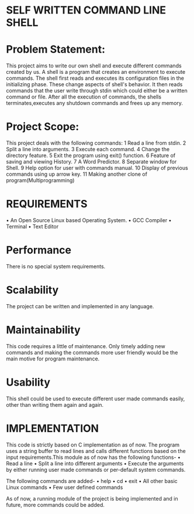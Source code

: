 # SELF WRITTEN COMMAND LINE SHELL

# Problem Statement:

This project aims to write our own shell and execute different commands created by us. A shell is a program that creates an environment to execute commands. The shell first reads and executes its configuration files in the initializing phase. These change aspects of shell's behavior. It then reads commands that the user write through stdin which could either be a written command or file. After all the execution of commands, the shells terminates,executes any shutdown commands and frees up any memory.

# Project Scope:
This project deals with the following commands:
1 Read a line from stdin.
2 Split a line into arguments.
3 Execute each command.
4 Change the directory feature.
5 Exit the program using exit() function.
6 Feature of saving and viewing History.
7 A Word Predictor.
8 Separate window for Shell.
9 Help option for user with commands manual.
10 Display of previous commands using up arrow key.
11 Making another clone of program(Multiprogramming)

# REQUIREMENTS
• An Open Source Linux based Operating System.
• GCC Compiler
• Terminal
• Text Editor

# Performance
There is no special system requirements.

# Scalability
The project can be written and implemented in any language.

# Maintainability
This code requires a little of maintenance. Only timely adding new commands and making the commands more user friendly would be the main motive for program maintenance.

# Usability
This shell could be used to execute different user made commands easily, other than writing them again and again.


# IMPLEMENTATION
This code is strictly based on C implementation as of now. The program uses a string buffer to read lines and calls different functions based on the input requirements.This module as of now has the following functions-
• Read a line
• Split a line into different arguments
• Execute the arguments by either running user made commands or per-default system commands.

The following commands are added-
• help
• cd
• exit
• All other basic Linux commands
• Few user defined commands

As of now, a running module of the project is being implemented and in future, more commands could be added.
